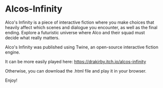 # Alcos-Infinity
Alco's Infinity is a piece of interactive fiction where you make choices that heavily affect which scenes and dialogue you encounter, as well as the final ending. Explore a futuristic universe where Alco and their squad must decide what really matters.

Alco's Infinity was published using Twine, an open-source interactive fiction engine.

It can be more easily played here: https://drakirby.itch.io/alcos-infinity

Otherwise, you can download the .html file and play it in your browser.

Enjoy!
